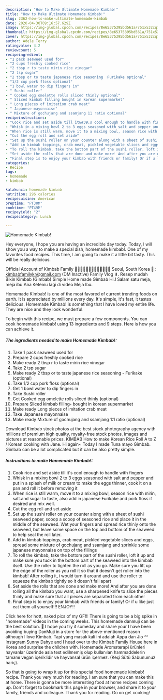 ```yaml
---
description: "How to Make Ultimate Homemade Kimbab!"
title: "How to Make Ultimate Homemade Kimbab!"
slug: 2362-how-to-make-ultimate-homemade-kimbab
date: 2020-04-30T09:16:57.629Z
image: https://img-global.cpcdn.com/recipes/8e65375395bd561a/751x532cq70/homemade-kimbab-recipe-main-photo.jpg
thumbnail: https://img-global.cpcdn.com/recipes/8e65375395bd561a/751x532cq70/homemade-kimbab-recipe-main-photo.jpg
cover: https://img-global.cpcdn.com/recipes/8e65375395bd561a/751x532cq70/homemade-kimbab-recipe-main-photo.jpg
author: Adele Terry
ratingvalue: 4.2
reviewcount: 5
recipeingredient:
- "1 pack seaweed used for"
- "2 cups freshly cooked rice"
- "2 tbsp r to taste mirin rice vinegar"
- "2 tsp sugar"
- "2 tbsp or to taste japanese rice seasoning  Furikake optional"
- "1/2 cup pork floss optional"
- "1 bowl water to dip fingers in"
- " Sushi roller"
- " Cooked egg omelette rolls sliced thinly optional"
- " Sliced kimbab filling bought in korean supermarket"
- " Long pieces of imitation crab meat"
- " Japanese mayonnaise"
- " Mixture of gochujang and ssamjang 11 ratio optional"
recipeinstructions:
- "Cook rice and set aside till it&#39;s cool enough to handle with fingers"
- "Whisk in a mixing bowl 2 to 3 eggs seasoned with salt and pepper and put in a splash of milk or cream to make the eggs thinner, cook it on a pan and roll it before removing it"
- "When rice is still warm, move it to a mixing bowl, season rice with mirin, salt.and sugar to taste, also add in japanese Furikake and pork floss if desired and mix well."
- "Cut the egg roll and set aside"
- "Set up the sushi roller on your counter along with a sheet of sushi seaweed paper, scoop a scoop of seasoned rice and place it in the middle of the seaweed. Wet your fingers and spread rice thinly onto the seaweed, but leave some space on the top and bottom of the seaweed to help seal the roll later."
- "Add in kimbab toppings, crab meat, pickled vegetable slices and eggs, spread some mixture of gochujang and ssamjang and sprinkle some japanese mayonnaise on top of the fillings"
- "To roll the kimbab, take the bottom part of the sushi roller, loft it up and make sure you tuck in the bottom part of the seaweed into the kimbab itself. Use the roller to tighten the roll as you go. Make sure you lift up the edge of the roller as you roll it so that it doesn&#39;t get roller into the kimbab! After rolling it, i would turn it around and use the roller to squeeze the kimbab tightly so it doesn&#39;t fall apart"
- "Set aside the rolls that are done and make more! And after you are done rolling all the kimbab you want, use a sharpened knife to slice the pieces thinly and make sure that all pieces are separated from each other"
- "Final step is to enjoy your kimbab with friends or family! Or if u like just eat them all yourself!!! ENJOY!!"
categories:
- Recipe
tags:
- homemade
- kimbab

katakunci: homemade kimbab 
nutrition: 296 calories
recipecuisine: American
preptime: "PT30M"
cooktime: "PT49M"
recipeyield: "2"
recipecategory: Lunch

---
```



![Homemade Kimbab!](https://img-global.cpcdn.com/recipes/8e65375395bd561a/751x532cq70/homemade-kimbab-recipe-main-photo.jpg)

Hey everyone, I hope you are having an incredible day today. Today, I will show you a way to make a special dish, homemade kimbab!. One of my favorites food recipes. This time, I am going to make it a little bit tasty. This will be really delicious.

Official Account of Kimbab Family 🧔👩‍🦰👧🏻🧒🏻👦🏻🇰🇷🇲🇨 Seoul, South Korea 📧 : kimbabfamilykr@gmail.com (DM Inactive) Family Vlog ⬇. Resep mudah Bikin Kimbab (Gimbab) Simple Home made Gimbab Hi.! Salam satu meja, meja ibu Ana Ketemu lagi di video Meja Ibu.

Homemade Kimbab! is one of the most favored of current trending foods on earth. It is appreciated by millions every day. It's simple, it's fast, it tastes delicious. Homemade Kimbab! is something that I have loved my entire life. They are nice and they look wonderful.


To begin with this recipe, we must prepare a few components. You can cook homemade kimbab! using 13 ingredients and 9 steps. Here is how you can achieve it.

<!--inarticleads1-->

##### The ingredients needed to make Homemade Kimbab!:

1. Take 1 pack seaweed used for
1. Prepare 2 cups freshly cooked rice
1. Make ready 2 tbsp r to taste mirin rice vinegar
1. Take 2 tsp sugar
1. Make ready 2 tbsp or to taste japanese rice seasoning - Furikake (optional)
1. Take 1/2 cup pork floss (optional)
1. Get 1 bowl water to dip fingers in
1. Take  Sushi roller
1. Get  Cooked egg omelette rolls sliced thinly (optional)
1. Prepare  Sliced kimbab filling- bought in korean supermarket
1. Make ready  Long pieces of imitation crab meat
1. Take  Japanese mayonnaise
1. Make ready  Mixture of gochujang and ssamjang 1:1 ratio (optional)


Download Kimbab stock photos at the best stock photography agency with millions of premium high quality, royalty-free stock photos, images and pictures at reasonable prices. KIMBAB How to make Korean Rice Roll A to Z / Korean cooking with Jane. Hi again~ Today I made Tuna mayo Gimbab. Gimbab can be a lot complicated but it can be also pretty simple. 

<!--inarticleads2-->

##### Instructions to make Homemade Kimbab!:

1. Cook rice and set aside till it&#39;s cool enough to handle with fingers
1. Whisk in a mixing bowl 2 to 3 eggs seasoned with salt and pepper and put in a splash of milk or cream to make the eggs thinner, cook it on a pan and roll it before removing it
1. When rice is still warm, move it to a mixing bowl, season rice with mirin, salt.and sugar to taste, also add in japanese Furikake and pork floss if desired and mix well.
1. Cut the egg roll and set aside
1. Set up the sushi roller on your counter along with a sheet of sushi seaweed paper, scoop a scoop of seasoned rice and place it in the middle of the seaweed. Wet your fingers and spread rice thinly onto the seaweed, but leave some space on the top and bottom of the seaweed to help seal the roll later.
1. Add in kimbab toppings, crab meat, pickled vegetable slices and eggs, spread some mixture of gochujang and ssamjang and sprinkle some japanese mayonnaise on top of the fillings
1. To roll the kimbab, take the bottom part of the sushi roller, loft it up and make sure you tuck in the bottom part of the seaweed into the kimbab itself. Use the roller to tighten the roll as you go. Make sure you lift up the edge of the roller as you roll it so that it doesn&#39;t get roller into the kimbab! After rolling it, i would turn it around and use the roller to squeeze the kimbab tightly so it doesn&#39;t fall apart
1. Set aside the rolls that are done and make more! And after you are done rolling all the kimbab you want, use a sharpened knife to slice the pieces thinly and make sure that all pieces are separated from each other
1. Final step is to enjoy your kimbab with friends or family! Or if u like just eat them all yourself!!! ENJOY!!


Click here for hott, naked pics of my GF!!! There is going to be a big spike in &#34;homemade&#34; videos in the coming weeks. This homemade danmuji can be the best solution. 🙂 I hope you try it someday and share your I have been avoiding buying DanMuji in a store for the above-mentioned reason although I love Kimbab. Tapi yang masak kali ini adalah Appa dan Jio ^^ Instagram Sunny Dahye and I head over to the Kimbab Family House here in Korea and surprise the children with. Homemade Aromaterapi ürünleri hayvanlar üzerinde asla test edilmemiş olup kullanılan hammaddelerin tamamı vegan içeriklidir ve hayvansal ürün içermez. (Keçi Sütü Sabunumuz hariç). 

So that is going to wrap it up for this special food homemade kimbab! recipe. Thank you very much for reading. I am sure that you can make this at home. There is gonna be more interesting food at home recipes coming up. Don't forget to bookmark this page in your browser, and share it to your family, friends and colleague. Thank you for reading. Go on get cooking!
